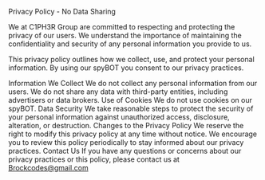 Privacy Policy - No Data Sharing

We at C1PH3R Group are committed to respecting and protecting the privacy of our users. We understand the importance of maintaining the confidentiality and security of any personal information you provide to us.

This privacy policy outlines how we collect, use, and protect your personal information. By using our spyBOT you consent to our privacy practices.

Information We Collect
We do not collect any personal information from our users. We do not share any data with third-party entities, including advertisers or data brokers.
Use of Cookies
We do not use cookies on our spyBOT.
Data Security
We take reasonable steps to protect the security of your personal information against unauthorized access, disclosure, alteration, or destruction.
Changes to the Privacy Policy
We reserve the right to modify this privacy policy at any time without notice. We encourage you to review this policy periodically to stay informed about our privacy practices.
Contact Us
If you have any questions or concerns about our privacy practices or this policy, please contact us at Brockcodes@gmail.com
